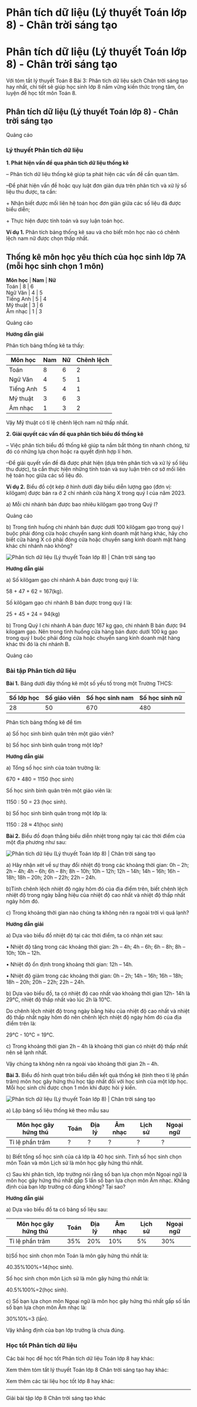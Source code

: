 # Phân tích dữ liệu (Lý thuyết Toán lớp 8) - Chân trời sáng tạo

# Phân tích dữ liệu (Lý thuyết Toán lớp 8) - Chân trời sáng tạo

Với tóm tắt lý thuyết Toán 8 Bài 3: Phân tích dữ liệu sách Chân trời sáng tạo hay nhất, chi tiết sẽ giúp học sinh lớp 8 nắm vững kiến thức trọng tâm, ôn luyện để học tốt môn Toán 8.

## Phân tích dữ liệu (Lý thuyết Toán lớp 8) - Chân trời sáng tạo

Quảng cáo

### **Lý thuyết Phân tích dữ liệu**

**1. Phát hiện vấn đề qua phân tích dữ liệu thống kê**

– Phân tích dữ liệu thống kê giúp ta phát hiện các vấn đề cần quan tâm.

–Để phát hiện vấn đề hoặc quy luật đơn giản dựa trên phân tích và xử lý số liệu thu được, ta cần:

\+ Nhận biết được mối liên hệ toán học đơn giản giữa các số liệu đã được biểu diễn;

\+ Thực hiện được tính toán và suy luận toán học.

**Ví dụ 1.** Phân tích bảng thống kê sau và cho biết môn học nào có chênh lệch nam nữ được chọn thấp nhất.

**Thống kê môn học yêu thích của học sinh lớp 7A** **(mỗi học sinh chọn 1 môn)**  
---  
**Môn học** | **Nam** | **Nữ**  
Toán | 8 | 6  
Ngữ Văn | 4 | 5  
Tiếng Anh | 5 | 4  
Mỹ thuật | 3 | 6  
Âm nhạc | 1 | 3  
  
Quảng cáo

**Hướng dẫn giải**

Phân tích bảng thống kê ta thấy:

**Môn học** | **Nam** | **Nữ** | **Chênh lệch**  
---|---|---|---  
Toán | 8 | 6 | 2  
Ngữ Văn | 4 | 5 | 1  
Tiếng Anh | 5 | 4 | 1  
Mỹ thuật | 3 | 6 | 3  
Âm nhạc | 1 | 3 | 2  
  
Vậy Mỹ thuật có tỉ lệ chênh lệch nam nữ thấp nhất.

**2. Giải quyết các vấn đề qua phân tích biểu đồ thống kê**

– Việc phân tích biểu đồ thống kê giúp ta nắm bắt thông tin nhanh chóng, từ đó có những lựa chọn hoặc ra quyết định hợp lí hơn.

–Để giải quyết vấn đề đã được phát hiện (dựa trên phân tích và xử lý số liệu thu được), ta cần thực hiện những tính toán và suy luận trên cơ sở mối liên hệ toán học giữa các số liệu đó.

**Ví dụ 2.** Biểu đồ cột kép ở hình dưới đây biểu diễn lượng gạo (đơn vị: kilôgam) được bán ra ở 2 chi nhánh cửa hàng X trong quý I của năm 2023.

a) Mỗi chi nhánh bán được bao nhiêu kilôgam gạo trong Quý I?

Quảng cáo

b) Trong tình huống chi nhánh bán được dưới 100 kilôgam gạo trong quý I buộc phải đóng cửa hoặc chuyển sang kinh doanh mặt hàng khác, hãy cho biết cửa hàng X có phải đóng cửa hoặc chuyển sang kinh doanh mặt hàng khác chi nhánh nào không?

![Phân tích dữ liệu \(Lý thuyết Toán lớp 8\) | Chân trời sáng tạo](https://vietjack.com/toan-8-ct/images/ly-thuyet-bai-3-phan-tich-du-lieu.PNG)

**Hướng dẫn giải**

a) Số kilôgam gạo chi nhánh A bán được trong quý I là:

58 + 47 + 62 = 167(kg).

Số kilôgam gạo chi nhánh B bán được trong quý I là:

25 + 45 + 24 = 94(kg)

b) Trong Quý I chi nhánh A bán được 167 kg gạo, chi nhánh B bán được 94 kilogam gạo. Nên trong tình huống cửa hàng bán được dưới 100 kg gạo trong quý I buộc phải đóng cửa hoặc chuyển sang kinh doanh mặt hàng khác thì đó là chi nhánh B.

Quảng cáo

### **Bài tập Phân tích dữ liệu**

**Bài 1.** Bảng dưới đây thống kê một số yếu tố trong một Trường THCS:

**Số lớp học** | **Số giáo viên** | **Số học sinh nam** | **Số học sinh nữ**  
---|---|---|---  
28 | 50 | 670 | 480  
  
Phân tích bảng thống kê để tìm

a) Số học sinh bình quân trên một giáo viên?

b) Số học sinh bình quân trong một lớp?

**Hướng dẫn giải**

a) Tổng số học sinh của toàn trường là: 

670 + 480 = 1150 (học sinh)

Số học sinh bình quân trên một giáo viên là:

1150 : 50 = 23 (học sinh).

b) Số học sinh bình quân trong một lớp là:

1150 : 28 ≈ 41(học sinh)

**Bài 2.** Biểu đồ đoạn thẳng biểu diễn nhiệt trong ngày tại các thời điểm của một địa phương như sau:

![Phân tích dữ liệu \(Lý thuyết Toán lớp 8\) | Chân trời sáng tạo](https://vietjack.com/toan-8-ct/images/ly-thuyet-bai-3-phan-tich-du-lieu-1.PNG)

a) Hãy nhận xét về sự thay đổi nhiệt độ trong các khoảng thời gian: 0h – 2h; 2h – 4h; 4h – 6h; 6h – 8h; 8h – 10h; 10h – 12h; 12h – 14h; 14h – 16h; 16h – 18h; 18h – 20h; 20h – 22h; 22h – 24h.

b)Tính chênh lệch nhiệt độ ngày hôm đó của địa điểm trên, biết chênh lệch nhiệt độ trong ngày bằng hiệu của nhiệt độ cao nhất và nhiệt độ thấp nhất ngày hôm đó.

c) Trong khoảng thời gian nào chúng ta không nên ra ngoài trời vì quá lạnh?

**Hướng dẫn giải**

a) Dựa vào biểu đồ nhiệt độ tại các thời điểm, ta có nhận xét sau:

• Nhiệt độ tăng trong các khoảng thời gian: 2h – 4h; 4h – 6h; 6h – 8h; 8h – 10h; 10h – 12h.

• Nhiệt độ ổn định trong khoảng thời gian: 12h – 14h.

• Nhiệt độ giảm trong các khoảng thời gian: 0h – 2h; 14h – 16h; 16h – 18h; 18h – 20h; 20h – 22h; 22h – 24h.

b) Dựa vào biểu đồ, ta có nhiệt độ cao nhất vào khoảng thời gian 12h- 14h là 29°C, nhiệt độ thấp nhất vào lúc 2h là 10°C.

Do chênh lệch nhiệt độ trong ngày bằng hiệu của nhiệt độ cao nhất và nhiệt độ thấp nhất ngày hôm đó nên chênh lệch nhiệt độ ngày hôm đó của địa điểm trên là:

29°C - 10°C = 19°C.

c) Trong khoảng thời gian 2h – 4h là khoảng thời gian có nhiệt độ thấp nhất nên sẽ lạnh nhất. 

Vậy chúng ta không nên ra ngoài vào khoảng thời gian 2h – 4h.

**Bài 3.** Biểu đồ hình quạt tròn biểu diễn kết quả thống kê (tính theo tỉ lệ phần trăm) môn học gây hứng thú học tập nhất đối với học sinh của một lớp học. Mỗi học sinh chỉ được chọn 1 môn khi được hỏi ý kiến.

![Phân tích dữ liệu \(Lý thuyết Toán lớp 8\) | Chân trời sáng tạo](https://vietjack.com/toan-8-ct/images/ly-thuyet-bai-3-phan-tich-du-lieu-2.PNG)

a) Lập bảng số liệu thống kê theo mẫu sau

Môn học gây hứng thú | Toán | Địa lý | Âm nhạc | Lịch sử | Ngoại ngữ  
---|---|---|---|---|---  
Tỉ lệ phần trăm | ? | ? | ? | ? | ?  
  
b) Biết tổng số học sinh của cả lớp là 40 học sinh. Tính số học sinh chọn môn Toán và môn Lịch sử là môn học gây hứng thú nhất.

c) Sau khi phân tích, lớp trưởng nói rằng số bạn lựa chọn môn Ngoại ngữ là môn học gây hứng thú nhất gấp 5 lần số bạn lựa chọn môn Âm nhạc. Khẳng định của bạn lớp trưởng có đúng không? Tại sao?

**Hướng dẫn giải**

a) Dựa vào biểu đồ ta có bảng số liệu sau:

Môn học gây hứng thú | Toán | Địa lý | Âm nhạc | Lịch sử | Ngoại ngữ  
---|---|---|---|---|---  
Tỉ lệ phần trăm | 35% | 20% | 10% | 5% | 30%  
  
b)Số học sinh chọn môn Toán là môn gây hứng thú nhất là:

40.35%100%=14(học sinh).

Số học sinh chọn môn Lịch sử là môn gây hứng thú nhất là:

40.5%100%=2(học sinh).

c) Số bạn lựa chọn môn Ngoại ngữ là môn học gây hứng thú nhất gấp số lần số bạn lựa chọn môn Âm nhạc là:

30%10%=3 (lần).

Vậy khẳng định của bạn lớp trưởng là chưa đúng.

### **Học tốt Phân tích dữ liệu**

Các bài học để học tốt Phân tích dữ liệu Toán lớp 8 hay khác:

Xem thêm tóm tắt lý thuyết Toán lớp 8 Chân trời sáng tạo hay khác:

Xem thêm các tài liệu học tốt lớp 8 hay khác:

* * *

Giải bài tập lớp 8 Chân trời sáng tạo khác
